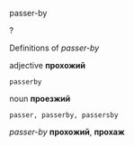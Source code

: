 passer-by

?


Definitions of _passer-by_

adjective
**прохожий**

    passerby

noun
**проезжий**

    passer, passerby, passersby

_passer-by_
**прохожий**, **прохаж**